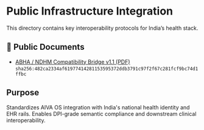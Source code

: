 # Public Infrastructure Integration

This directory contains key interoperability protocols for India’s health stack.

## 📄 Public Documents

- [ABHA / NDHM Compatibility Bridge v1.1 (PDF)](https://github.com/adzsingh/aiva-os-infra/releases/download/v1.0.0/ABHA.NDHM.Compatibility.Bridge.v1.1.pdf)  
  `sha256:482ca2334af61977414281153595372ddb3791c97f2f67c281fcf9bc74d1ffbc`

## Purpose

Standardizes AIVA OS integration with India's national health identity and EHR rails. Enables DPI-grade semantic compliance and downstream clinical interoperability.


